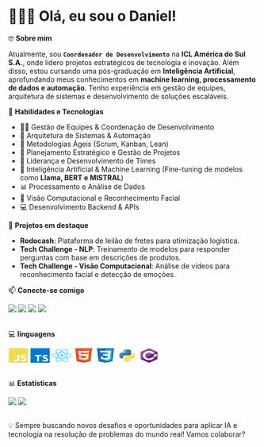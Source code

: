 # 👨🏼‍💻 Olá, eu sou o Daniel!

🤓 **Sobre mim**  

Atualmente, sou **`Coordenador de Desenvolvimento`** na **ICL América do Sul S.A.**, onde lidero projetos estratégicos de tecnologia e inovação. Além disso, estou cursando uma pós-graduação em **Inteligência Artificial**, aprofundando meus conhecimentos em **machine learning, processamento de dados e automação**. Tenho experiência em gestão de equipes, arquitetura de sistemas e desenvolvimento de soluções escaláveis.

📌 **Habilidades e Tecnologias**  

- 👨‍💼 Gestão de Equipes & Coordenação de Desenvolvimento
- 🚀 Arquitetura de Sistemas & Automação
- 🔄 Metodologias Ágeis (Scrum, Kanban, Lean)
- 🎯 Planejamento Estratégico e Gestão de Projetos
- 🤝 Liderança e Desenvolvimento de Times
- 🧠 Inteligência Artificial & Machine Learning (Fine-tuning de modelos como **Llama, BERT e MISTRAL**)
- 📊 Processamento e Análise de Dados
- 🎥 Visão Computacional e Reconhecimento Facial
- 💻 Desenvolvimento Backend & APIs

📂 **Projetos em destaque**  

- **Rodocash**: Plataforma de leilão de fretes para otimização logística.
- **Tech Challenge - NLP**: Treinamento de modelos para responder perguntas com base em descrições de produtos.
- **Tech Challenge - Visão Computacional**: Análise de vídeos para reconhecimento facial e detecção de emoções.

📫 **Conecte-se comigo**  

<div> 
  <a href="https://www.youtube.com/@ctdag" target="_blank"><img src="https://img.shields.io/badge/YouTube-FF0000?style=for-the-badge&logo=youtube&logoColor=white" target="_blank"></a>
  <a href="https://instagram.com/daniel_araujo_gomes" target="_blank"><img src="https://img.shields.io/badge/-Instagram-%23E4405F?style=for-the-badge&logo=instagram&logoColor=white" target="_blank"></a>
 	<!--a href="https://www.twitch.tv/rafaballerinii" target="_blank"><img src="https://img.shields.io/badge/Twitch-9146FF?style=for-the-badge&logo=twitch&logoColor=white" target="_blank"></a-->
  <!--a href="https://discord.gg/G9GPg5SA75" target="_blank"><img src="https://img.shields.io/badge/Discord-7289DA?style=for-the-badge&logo=discord&logoColor=white" target="_blank"></a--> 
  <a href = "mailto:daniel.araujo@live.com"><img src="https://img.shields.io/badge/-Gmail-%23333?style=for-the-badge&logo=gmail&logoColor=white" target="_blank"></a>
  <a href="https://www.linkedin.com/in/daniel-araujo-gomes" target="_blank"><img src="https://img.shields.io/badge/-LinkedIn-%230077B5?style=for-the-badge&logo=linkedin&logoColor=white" target="_blank"></a> 
</div>   
<br>

💻 **linguagens** 

<div style="display: inline_block">
  <img align="center" alt="Rafa-Js" height="30" width="40" src="https://raw.githubusercontent.com/devicons/devicon/master/icons/javascript/javascript-plain.svg">
  <img align="center" alt="Rafa-Ts" height="30" width="40" src="https://raw.githubusercontent.com/devicons/devicon/master/icons/typescript/typescript-plain.svg">
  <img align="center" alt="Rafa-React" height="30" width="40" src="https://raw.githubusercontent.com/devicons/devicon/master/icons/react/react-original.svg">
  <img align="center" alt="Rafa-HTML" height="30" width="40" src="https://raw.githubusercontent.com/devicons/devicon/master/icons/html5/html5-original.svg">
  <img align="center" alt="Rafa-CSS" height="30" width="40" src="https://raw.githubusercontent.com/devicons/devicon/master/icons/css3/css3-original.svg">
  <img align="center" alt="Rafa-Python" height="30" width="40" src="https://raw.githubusercontent.com/devicons/devicon/master/icons/python/python-original.svg">
  <img align="center" alt="Rafa-Csharp" height="30" width="40" src="https://raw.githubusercontent.com/devicons/devicon/master/icons/csharp/csharp-original.svg">
</div>
<br>

📊 **Estatísticas** 

<div>
  <img height="180em" src="https://github-readme-stats.vercel.app/api?username=daniel-araujo-gomes&show_icons=true&theme=dracula&include_all_commits=true&count_private=true"/>
  <img height="180em" src="https://github-readme-stats.vercel.app/api/top-langs/?username=daniel-araujo-gomes&layout=compact&langs_count=7&theme=dracula"/>
</div>

##

💡 Sempre buscando novos desafios e oportunidades para aplicar IA e tecnologia na resolução de problemas do mundo real! Vamos colaborar?

<!--
**Daniel-Araujo-Gomes/daniel-araujo-gomes** is a ✨ _special_ ✨ repository because its `README.md` (this file) appears on your GitHub profile.

Here are some ideas to get you started:

- 🔭 I’m currently working on ...
- 🌱 I’m currently learning ...
- 👯 I’m looking to collaborate on ...
- 🤔 I’m looking for help with ...
- 💬 Ask me about ...
- 📫 How to reach me: ...
- 😄 Pronouns: ...
- ⚡ Fun fact: ...
-->

